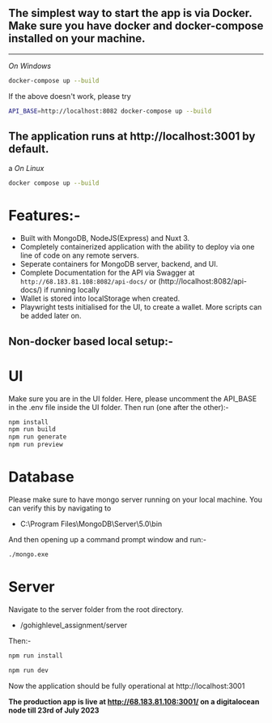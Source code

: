 ## The simplest way to start the app is via Docker. Make sure you have docker and docker-compose installed on your machine. 

----------------

*On Windows*

```bash
docker-compose up --build
```


If the above doesn't work, please try
```bash
API_BASE=http://localhost:8082 docker-compose up --build
```


## The application runs at http://localhost:3001 by default.

a
*On Linux*
```bash
docker compose up --build
```

# Features:-
- Built with MongoDB, NodeJS(Express) and Nuxt 3.
- Completely containerized application with the ability to deploy via one line of code on any remote servers.
- Seperate containers for MongoDB server, backend, and UI.
- Complete Documentation for the API via Swagger at `http://68.183.81.108:8082/api-docs/` or (http://localhost:8082/api-docs/) if running locally
- Wallet is stored into localStorage when created.
- Playwright tests initialised for the UI, to create a wallet. More scripts can be added later on.


## Non-docker based local setup:-

# UI
Make sure you are in the UI folder.
Here, please uncomment the API_BASE in the .env file inside the UI folder. Then run (one after the other):-

```bash
npm install
npm run build
npm run generate
npm run preview
```

# Database
Please make sure to have mongo server running on your local machine. 
You can verify this by navigating to
- C:\Program Files\MongoDB\Server\5.0\bin

And then opening up a command prompt window and run:-
```bash
./mongo.exe
```


# Server
Navigate to the server folder from the root directory.
- /gohighlevel_assignment/server

Then:-
```bash
npm run install
```

```bash
npm run dev
```

Now the application should be fully operational at http://localhost:3001

**The production app is live at http://68.183.81.108:3001/ on a digitalocean node till 23rd of July 2023** 